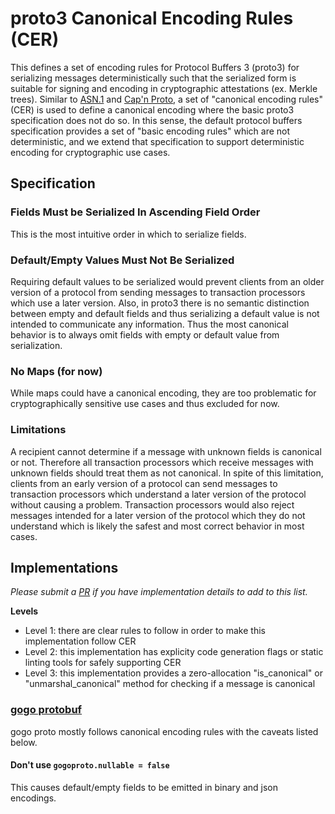 # proto3 Canonical Encoding Rules (CER)

This defines a set of encoding rules for Protocol Buffers 3 (proto3) for serializing messages deterministically
such that the serialized form is suitable for signing and encoding in cryptographic attestations (ex. Merkle trees).
Similar to [ASN.1](https://en.wikipedia.org/wiki/X.690#CER_encoding) and
[Cap'n Proto](https://capnproto.org/encoding.html#canonicalization), a set of "canonical encoding rules" (CER)
is used to define a canonical encoding where the basic proto3 specification does not do so. In this sense,
the default protocol buffers specification provides a set of "basic encoding rules" which are not deterministic,
and we extend that specification to support deterministic encoding for cryptographic use cases.

## Specification

### Fields Must be Serialized In Ascending Field Order

This is the most intuitive order in which to serialize fields.

### Default/Empty Values Must Not Be Serialized

Requiring default values to be serialized would prevent clients from an older version of a protocol from sending messages
to transaction processors which use a later version. Also, in proto3 there is no semantic distinction between empty and
default fields and thus serializing a default value is not intended to communicate any information. Thus the most canonical
behavior is to always omit fields with empty or default value from serialization.

### No Maps (for now)

While maps could have a canonical encoding, they are too problematic for cryptographically sensitive use cases and thus
excluded for now.

### Limitations

A recipient cannot determine if a message with unknown fields is canonical or not. Therefore all transaction processors which
receive messages with unknown fields should treat them as not canonical. In spite of this limitation, clients from an early
version of a protocol can send messages to transaction processors which understand a later version of the protocol without
causing a problem. Transaction processors would also reject messages intended for a later version of the protocol which they
do not understand which is likely the safest and most correct behavior in most cases.

## Implementations

*Please submit a [PR](https://github.com/regen-network/canonical-proto3/pulls) if you have implementation details to
add to this list.*

**Levels**
* Level 1: there are clear rules to follow in order to make this implementation follow CER
* Level 2: this implementation has explicity code generation flags or static linting tools for safely supporting CER
* Level 3: this implementation provides a zero-allocation "is_canonical" or "unmarshal_canonical" method for checking
if a message is canonical

### [gogo protobuf](https://github.com/gogo/protobuf)

gogo proto mostly follows canonical encoding rules with the caveats listed below.

#### Don't use `gogoproto.nullable = false`

This causes default/empty fields to be emitted in binary and json encodings.

